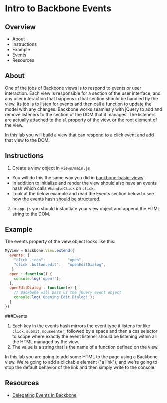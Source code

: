 # Intro to Backbone Events

## Overview
* About
* Instructions
* Example
* Events
* Resources

## About
One of the jobs of Backbone views is to respond to events or user interaction. Each view is responsible for a section of the user interface, and any user interaction that happens in that section should be handled by the view. Its job is to listen for events and then call a function to update the model with any changes. Backbone works seamlesly with jQuery to add and remove listeners to the section of the DOM that it manages. The listeners are actually attached to the `el` property of the view, or the root element of the view. 

In this lab you will build a view that can respond to a click event and add that view to the DOM.  
## Instructions
1. Create a view object in `views/main.js`
  * You will do this the same way you did in [backbone-basic-views](https://github.com/learn-co-curriculum/backbone-basic-views#example).  
  * In addition to initialize and render the view should also have an events hash which calls `#handleClick` on `click`.
  * Look at the below example and read the Events section below to see how the events hash should be structured. 
2. In `app.js` you should instantiate your view object and append the HTML string to the DOM.

## Example
The events property of the view object looks like this:

```javascript
MyView = Backbone.View.extend({
  events: {
    "click .icon":          "open",
    "click .button.edit":   "openEditDialog",
   }
  open : function() {
    console.log('open!');
  },
  openEditDialog : function(e) {
    // Backbone will pass us the jQuery event object
    console.log('Opening Edit Dialog!');
  }
})
``` 

###Events

1. Each key in the events hash mirrors the event type it listens for like `click`, `submit`, `mouseenter`, followed by a space and then a css selector to scope where exactly the event listener should be listening within all the HTML managed by the view.
2. The value is a string that is the name of a function defined on the view.

In this lab you are going to add some HTML to the page using a Backbone view.  We're going to add a clickable element ("a link"), and we're going to stop the default behavior of the link and then simply write to the console.

## Resources
* [Delegating Events in Backbone](http://backbonejs.org/#View-delegateEvents)